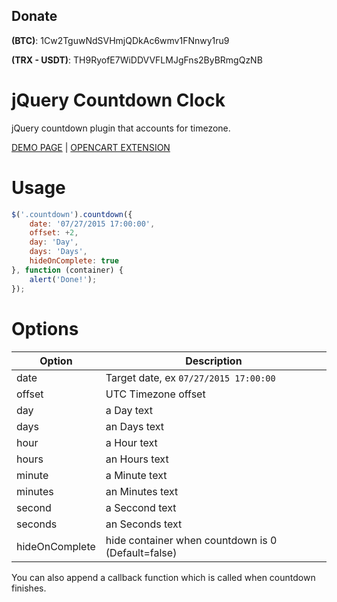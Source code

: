 ## Donate
**(BTC)**: 1Cw2TguwNdSVHmjQDkAc6wmv1FNnwy1ru9

**(TRX - USDT)**: TH9RyofE7WiDDVVFLMJgFns2ByBRmgQzNB

jQuery Countdown Clock
=========

jQuery countdown plugin that accounts for timezone.

[DEMO PAGE](https://epiksel.github.io/countdown/demo) | [OPENCART EXTENSION](https://openix.io/en/product/preview?pid=57)

# Usage

```javascript
$('.countdown').countdown({
    date: '07/27/2015 17:00:00',
    offset: +2,
    day: 'Day',
    days: 'Days',
    hideOnComplete: true
}, function (container) {
    alert('Done!');
});
```

# Options
Option | Description
---|---
date | Target date, ex `07/27/2015 17:00:00`
offset | UTC Timezone offset
day | a Day text
days | an Days text
hour | a Hour text
hours | an Hours text
minute | a Minute text
minutes | an Minutes text
second | a Seccond text
seconds | an Seconds text
hideOnComplete | hide container when countdown is 0 (Default=false)

You can also append a callback function which is called when countdown finishes.
